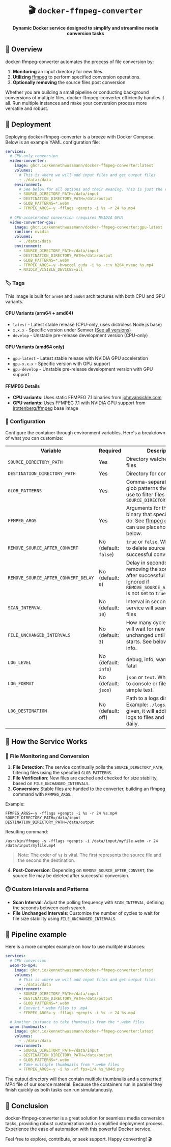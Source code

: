 <div align="center">
  <h1>🎬 <code>docker-ffmpeg-converter</code></h1>
  <p>
    <strong>Dynamic Docker service designed to simplify and streamline media conversion tasks</strong>
  </p>
</div>

## 🌟 Overview
docker-ffmpeg-converter automates the process of file conversion by:
1. **Monitoring** an input directory for new files.
2. **Utilizing** [ffmpeg](https://www.ffmpeg.org/) to perform specified conversion operations.
3. **Optionally removing** the source files post conversion.

Whether you are building a small pipeline or conducting background conversions of multiple files, docker-ffmpeg-converter efficiently handles it all. Run multiple instances and make your conversion process more versatile and robust.

## 🚀 Deployment

Deploying docker-ffmpeg-converter is a breeze with Docker Compose. Below is an example YAML configuration file:

```YAML
services: 
  # CPU-only conversion
  video-converter:
    image: ghcr.io/kennethwussmann/docker-ffmpeg-converter:latest
    volumes:
      # This is where we will add input files and get output files
      - ./data:/data
    environment:
      # See below for all options and their meaning. This is just the required set.
      - SOURCE_DIRECTORY_PATH=/data/input
      - DESTINATION_DIRECTORY_PATH=/data/output
      - GLOB_PATTERNS=*.webm
      - FFMPEG_ARGS=-y -fflags +genpts -i %s -r 24 %s.mp4
  
  # GPU-accelerated conversion (requires NVIDIA GPU)
  video-converter-gpu:
    image: ghcr.io/kennethwussmann/docker-ffmpeg-converter:gpu-latest
    runtime: nvidia
    volumes:
      - ./data:/data
    environment:
      - SOURCE_DIRECTORY_PATH=/data/input
      - DESTINATION_DIRECTORY_PATH=/data/output
      - GLOB_PATTERNS=*.webm
      - FFMPEG_ARGS=-y -hwaccel cuda -i %s -c:v h264_nvenc %s.mp4
      - NVIDIA_VISIBLE_DEVICES=all
```

### 🏷️ Tags

This image is built for `arm64` and `amd64` architectures with both CPU and GPU variants.

#### CPU Variants (arm64 + amd64)
- `latest` - Latest stable release (CPU-only, uses distroless Node.js base)
- `x.x.x` - Specific version under Semver ([See all versions](https://github.com/KennethWussmann/docker-ffmpeg-converter/pkgs/container/docker-ffmpeg-converter/versions))
- `develop` - Unstable pre-release development version (CPU-only)

#### GPU Variants (amd64 only)
- `gpu-latest` - Latest stable release with NVIDIA GPU acceleration
- `gpu-x.x.x` - Specific version with GPU support
- `gpu-develop` - Unstable pre-release development version with GPU support

#### FFMPEG Details
- **CPU variants**: Uses static FFMPEG 7.1 binaries from [johnvansickle.com](https://johnvansickle.com/ffmpeg/)
- **GPU variants**: Uses FFMPEG 7.1 with NVIDIA GPU support from [jrottenberg/ffmpeg](https://hub.docker.com/r/jrottenberg/ffmpeg/) base image

### 🔧 Configuration

Configure the container through environment variables. Here's a breakdown of what you can customize:

<table>
  <tr>
    <th>Variable</th>
    <th>Required</th>
    <th>Description</th>
  </tr>
  <tr>
    <td><code>SOURCE_DIRECTORY_PATH</code></td>
    <td>Yes</td>
    <td>Directory watched for new files</td>
  </tr>
  <tr>
    <td><code>DESTINATION_DIRECTORY_PATH</code></td>
    <td>Yes</td>
    <td>Directory for converted files</td>
  </tr>
  <tr>
    <td><code>GLOB_PATTERNS</code></td>
    <td>Yes</td>
    <td>Comma-separated list of glob patterns the service will use to filter files in the <code>SOURCE_DIRECTORY_PATH</code></td>
  </tr>
  <tr>
    <td><code>FFMPEG_ARGS</code></td>
    <td>Yes</td>
    <td>Arguments for the ffmpeg binary that specify what to do. See <a href="https://ffmpeg.org/ffmpeg.html">ffmpeg docs</a>. You can use placeholders <code>%s</code>, see below.</td>
  </tr>
  <tr>
    <td><code>REMOVE_SOURCE_AFTER_CONVERT</code></td>
    <td>No (default: <code>false</code>)</td>
    <td><code>true</code> or <code>false</code>. Whether or not to delete source files after successful conversion</td>
  </tr>
  <tr>
    <td><code>REMOVE_SOURCE_AFTER_CONVERT_DELAY</code></td>
    <td>No (default: <code>0</code>)</td>
    <td>Delay in seconds before removing the source file after successful conversion. Ignored if <code>REMOVE_SOURCE_AFTER_CONVERT</code> is not set to <code>true</code>.</td>
  </tr>
  <tr>
    <td><code>SCAN_INTERVAL</code></td>
    <td>No (default: <code>10</code>)</td>
    <td>Interval in seconds when the service will search for new files</td>
  </tr>
  <tr>
    <td><code>FILE_UNCHANGED_INTERVALS</code></td>
    <td>No (default: <code>3</code>)</td>
    <td>How many cycles the service will wait for new files to stay unchanged until conversion starts. See below for detailed info.</td>
  </tr>
  <tr>
    <td><code>LOG_LEVEL</code></td>
    <td>No (default: <code>info</code>)</td>
    <td>debug, info, warn, error or fatal</td>
  </tr>
  <tr>
    <td><code>LOG_FORMAT</code></td>
    <td>No (default: <code>json</code>)</td>
    <td><code>json</code> or <code>text</code>. Whether to log to console or file in JSON or simple text.</td>
  </tr>
  <tr>
    <td><code>LOG_DESTINATION</code></td>
    <td>No (default: off)</td>
    <td>Path to a logs directory. Example: <code>./logs</code>. When given, it will additionally write logs to files and rotates them daily.</td>
  </tr>
</table>

## 💼 How the Service Works

### 📂 File Monitoring and Conversion

1. **File Detection**: The service continually polls the `SOURCE_DIRECTORY_PATH`, filtering files using the specified `GLOB_PATTERNS`. 
2. **File Verification**: New files are cached and checked for size stability, based on `FILE_UNCHANGED_INTERVALS`.
3. **Conversion**: Stable files are handed to the converter, building an ffmpeg command with `FFMPEG_ARGS`.

Example:
```shell
FFMPEG_ARGS=-y -fflags +genpts -i %s -r 24 %s.mp4
SOURCE_DIRECTORY_PATH=/data/input
DESTINATION_DIRECTORY_PATH=/data/output
```
Resulting command:
```shell
/usr/bin/ffmpeg -y -fflags +genpts -i /data/input/myfile.webm -r 24 /data/input/myfile.mp4
```
> Note: The order of `%s` is vital. The first represents the source file and the second the destination.

4. **Post-Conversion**: Depending on `REMOVE_SOURCE_AFTER_CONVERT`, the source file may be deleted after successful conversion.

### ⏱️ Custom Intervals and Patterns

- **Scan Interval**: Adjust the polling frequency with `SCAN_INTERVAL`, defining the seconds between each search.
- **File Unchanged Intervals**: Customize the number of cycles to wait for file size stability using `FILE_UNCHANGED_INTERVALS`.

## 🔗 Pipeline example

Here is a more complex example on how to use mulitple instances:

```YAML
services: 
  # CPU conversion
  webm-to-mp4:
    image: ghcr.io/kennethwussmann/docker-ffmpeg-converter:latest
    volumes:
      # This is where we will add input files and get output files
      - ./data:/data
    environment:
      - SOURCE_DIRECTORY_PATH=/data/input
      - DESTINATION_DIRECTORY_PATH=/data/output
      - GLOB_PATTERNS=*.webm
      # Convert *.webm files to .mp4
      - FFMPEG_ARGS=-y -fflags +genpts -i %s -r 24 %s.mp4

  # Another instance to take thumbnails from the *.webm files
  webm-thumbnails:
    image: ghcr.io/kennethwussmann/docker-ffmpeg-converter:latest
    volumes:
      - ./data:/data
    environment:
      - SOURCE_DIRECTORY_PATH=/data/input
      - DESTINATION_DIRECTORY_PATH=/data/output
      - GLOB_PATTERNS=*.webm
      # Take multiple thumbnails from *.webm files
      - FFMPEG_ARGS=-y -i %s -vf fps=1/4 %s_%04d.png
```

The output directory will then contain multiple thumbnails and a converted MP4 file of our source material. Because the containers run in parallel they finish quickly as both tasks can run simulatanously.

## 🎉 Conclusion
docker-ffmpeg-converter is a great solution for seamless media conversion tasks, providing robust customization and a simplified deployment process. Experience the ease of automation with this powerful Docker service.

Feel free to explore, contribute, or seek support. Happy converting! 🎬